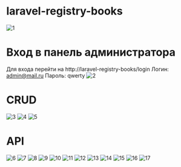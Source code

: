 # laravel-registry-books


![1](https://github.com/RuslanS54/laravel-registry-books/blob/main/image/1.PNG)
# Вход в панель администратора
Для входа перейти на http://laravel-registry-books/login 
Логин: admin@mail.ru
Пароль: qwerty
![2](https://github.com/RuslanS54/laravel-registry-books/blob/main/image/2.PNG)
# CRUD
![3](https://github.com/RuslanS54/laravel-registry-books/blob/main/image/3.PNG)
![4](https://github.com/RuslanS54/laravel-registry-books/blob/main/image/4.PNG)
![5](https://github.com/RuslanS54/laravel-registry-books/blob/main/image/5.PNG)
# API
![6](https://github.com/RuslanS54/laravel-registry-books/blob/main/image/6.PNG)
![7](https://github.com/RuslanS54/laravel-registry-books/blob/main/image/7.PNG)
![8](https://github.com/RuslanS54/laravel-registry-books/blob/main/image/8.PNG)
![9](https://github.com/RuslanS54/laravel-registry-books/blob/main/image/9.PNG)
![10](https://github.com/RuslanS54/laravel-registry-books/blob/main/image/10.PNG)
![11](https://github.com/RuslanS54/laravel-registry-books/blob/main/image/11.PNG)
![12](https://github.com/RuslanS54/laravel-registry-books/blob/main/image/12.PNG)
![13](https://github.com/RuslanS54/laravel-registry-books/blob/main/image/13.png)
![14](https://github.com/RuslanS54/laravel-registry-books/blob/main/image/14.png)
![15](https://github.com/RuslanS54/laravel-registry-books/blob/main/image/15.PNG)
![16](https://github.com/RuslanS54/laravel-registry-books/blob/main/image/16.png)
![17](https://github.com/RuslanS54/laravel-registry-books/blob/main/image/17.png)
